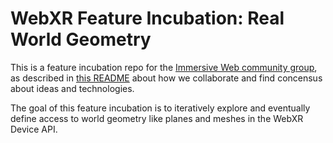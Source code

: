 # WebXR Feature Incubation: Real World Geometry

This is a feature incubation repo for the [Immersive Web community group](https://www.w3.org/community/immersive-web/), as described in [this README](https://github.com/immersive-web/proposals/blob/master/README.md) about how we collaborate and find concensus about ideas and technologies.

The goal of this feature incubation is to iteratively explore and eventually define access to world geometry like planes and meshes in the WebXR Device API.
